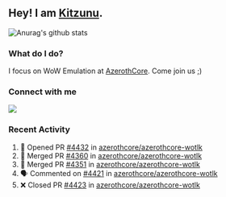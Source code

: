 ## Hey! I am [Kitzunu](https://Github.com/Kitzunu).

![Anurag's github stats](https://github-readme-stats.kitzunu.vercel.app/api?username=Kitzunu&show_icons=true)

### What do I do?

I focus on WoW Emulation at [AzerothCore](https://Github.com/AzerothCore). Come join us ;)

### Connect with me
[![](https://img.shields.io/badge/AzerothCore%20Discord-Connect%20with%20me!-green)](https://discord.com/invite/gkt4y2x)

### Recent Activity

<!--START_SECTION:activity-->
1. 💪 Opened PR [#4432](https://github.com/azerothcore/azerothcore-wotlk/pull/4432) in [azerothcore/azerothcore-wotlk](https://github.com/azerothcore/azerothcore-wotlk)
2. 🎉 Merged PR [#4360](https://github.com/azerothcore/azerothcore-wotlk/pull/4360) in [azerothcore/azerothcore-wotlk](https://github.com/azerothcore/azerothcore-wotlk)
3. 🎉 Merged PR [#4351](https://github.com/azerothcore/azerothcore-wotlk/pull/4351) in [azerothcore/azerothcore-wotlk](https://github.com/azerothcore/azerothcore-wotlk)
4. 🗣 Commented on [#4421](https://github.com/azerothcore/azerothcore-wotlk/issues/4421) in [azerothcore/azerothcore-wotlk](https://github.com/azerothcore/azerothcore-wotlk)
5. ❌ Closed PR [#4423](https://github.com/azerothcore/azerothcore-wotlk/pull/4423) in [azerothcore/azerothcore-wotlk](https://github.com/azerothcore/azerothcore-wotlk)
<!--END_SECTION:activity-->
